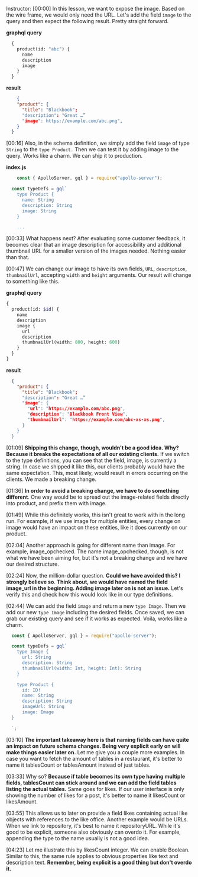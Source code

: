 Instructor: [00:00] In this lesson, we want to expose the image. Based on the wire frame, we would only need the URL. Let's add the field `image` to the query and then expect the following result. Pretty straight forward.

**graphql query**
``` graphql 
  {
    product(id: "abc") {
      name
      description
      image
    }
  }
```
**result**
```json 
    {
    "product": {
      "title": "Blackbook";
      "description": "Great …”
      "image": https://example.com/abc.png",
    }
  }
```

[00:16] Also, in the schema definition, we simply add the field `image` of type `String` to the `type Product.` Then we can test it by adding image to the query. Works like a charm. We can ship it to production.

**index.js** 

```js 
    const { ApolloServer, gql } = require("apollo-server");

  const typeDefs = gql`
    type Product {
      name: String
      description: String
      image: String
    }

    ...
```

[00:33] What happens next? After evaluating some customer feedback, it becomes clear that an image description for accessibility and additional thumbnail URL for a smaller version of the images needed. Nothing easier than that.

[00:47] We can change our image to have its own fields, `URL`, `description`, `thumbnailUrl`, accepting `width` and `height` arguments. Our result will change to something like this.

**graphql query**
```graphql 
{
  product(id: $id) {
    name
    description
    image {
      url
      description
      thumbnailUrl(width: 800, height: 600)
    }
  }
}
```
**result**
```json 
  {
    "product": {
      "title": "Blackbook";
      "description": "Great …”
      "image": {
        "url": "https://example.com/abc.png",
        "description": "Blackbook Front View",
        "thumbnailUrl": "https://example.com/abc-xs-xs.png",
      }
    }
  }
```

[01:09] **Shipping this change, though, wouldn't be a good idea. Why? Because it breaks the expectations of all our existing clients.** If we switch to the type definitions, you can see that the field, image, is currently a string. In case we shipped it like this, our clients probably would have the same expectation. This, most likely, would result in errors occurring on the clients. We made a breaking change.

[01:36] **In order to avoid a breaking change, we have to do something different**. One way would be to spread out the image-related fields directly into product, and prefix them with image.

[01:49] While this definitely works, this isn't great to work with in the long run. For example, if we use image for multiple entities, every change on image would have an impact on these entities, like it does currently on our product.

[02:04] Another approach is going for different name than image. For example, image_opchecked. The name image_opchecked, though, is not what we have been aiming for, but it's not a breaking change and we have our desired structure.

[02:24] Now, the million-dollar question. **Could we have avoided this? I strongly believe so**. **Think about, we would have named the field image_url in the beginning. Adding image later on is not an issue.** Let's verify this and check how this would look like in our type definitions.

[02:44] We can add the field `image` and return a new `type Image`. Then we add our new `type Image` including the desired fields. Once saved, we can grab our existing query and see if it works as expected. Voila, works like a charm.

```js 
  const { ApolloServer, gql } = require("apollo-server");

  const typeDefs = gql`
    type Image {
      url: String
      description: String
      thumbnailUrl(width: Int, height: Int): String
    }

    type Product {
      id: ID!
      name: String
      description: String
      imageUrl: String 
      image: Image
  }

  `; 
```

[03:10] **The important takeaway here is that naming fields can have quite an impact on future schema changes. Being very explicit early on will make things easier later on.** Let me give you a couple more examples. In case you want to fetch the amount of tables in a restaurant, it's better to name it tablesCount or tablesAmount instead of just tables.

[03:33] Why so? **Because if table becomes its own type having multiple fields, tablesCount can stick around and we can add the field tables listing the actual tables.** Same goes for likes. If our user interface is only showing the number of likes for a post, it's better to name it likesCount or likesAmount.

[03:55] This allows us to later on provide a field likes containing actual like objects with references to the like office. Another example would be URLs. When we link to repository, it's best to name it repositoryURL. While it's good to be explicit, someone also obviously can overdo it. For example, appending the type to the name usually is not a good idea.

[04:23] Let me illustrate this by likesCount integer. We can enable Boolean. Similar to this, the same rule applies to obvious properties like text and description text. **Remember, being explicit is a good thing but don't overdo it.**
